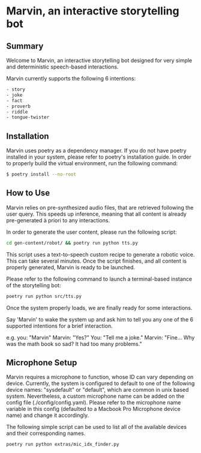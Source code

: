 # Marvin, an interactive storytelling bot

## Summary

Welcome to Marvin, an interactive storytelling bot designed for very simple and deterministic speech-based interactions.

Marvin currently supports the following 6 intentions:
```sh
- story
- joke
- fact
- proverb
- riddle
- tongue-twister
```

## Installation

Marvin uses poetry as a dependency manager. If you do not have poetry installed in your system, please refer to poetry's installation guide.
In order to properly build the virtual environment, run the following command:

```sh
$ poetry install --no-root
```
## How to Use

Marvin relies on pre-synthesized audio files, that are retrieved following the user query. This speeds up inference, meaning that all content is already pre-generated à priori to any interactions.

In order to generate the user content, please run the following script:

```sh
cd gen-content/robot/ && poetry run python tts.py
```
This script uses a text-to-speech custom recipe to generate a robotic voice. This can take several minutes. Once the script finishes, and all content is properly generated, Marvin is ready to be launched.

Please refer to the following command to launch a terminal-based instance of the storytelling bot:

```sh
poetry run python src/tts.py
```
Once the system properly loads, we are finally ready for some interactions.

Say 'Marvin' to wake the system up and ask him to tell you any one of the 6 supported intentions for a brief interaction.

e.g.
    you: "Marvin"
    Marvin: "Yes?"
    You: "Tell me a joke."
    Marvin: "Fine... Why was the math book so sad? It had too many problems."

## Microphone Setup

Marvin requires a microphone to function, whose ID can vary depending on device. Currently, the system is configured to default to one of the following device names: "sysdefault" or "default", which are common in unix based system. Nevertheless, a custom microphone name can be added on the config file (./config/config.yaml). Please refer to the microphone name variable in this config (defaulted to a Macbook Pro Microphone device name) and change it accordingly.

The following simple script can be used to list all of the available devices and their corresponding names.

```sh
poetry run python extras/mic_idx_finder.py
```
